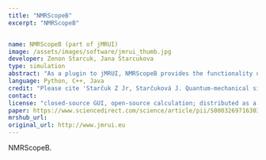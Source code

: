 ```yaml
---
title: "NMRScopeB"
excerpt: "NMRScopeB"


name: NMRScopeB (part of jMRUI)
image: /assets/images/software/jmrui_thumb.jpg
developer: Zenon Starcuk, Jana Starcukova
type: simulation
abstract: "As a plugin to jMRUI, NMRScopeB provides the functionality useful for assembling metabolite basis set for metabolite concentration estimation in jMRUI or other software packages. In the simulation, properties such as chemical shifts, spin-spin coupling, relaxation, spatial and/or spectral excitation selectivity, and customized pulse sequences are accounted for. The simulator can be also used for MR study and method development."
language: Python, C++, Java
credit: "Please cite 'Starčuk Z Jr, Starčuková J. Quantum-mechanical simulations for in vivo MR spectroscopy: Principles and possibilities demonstrated with the program NMRScopeB. Anal Biochem. 2017 Jul 15;529:79-97. doi: 10.1016/j.ab.2016.10.007.', when NMRScopeB simulations are used in papers."
contact:
license: "closed-source GUI, open-source calculation; distributed as a part of jMRUI software package (http://www.jmrui.eu/license-and-download/nmrscope-b-license/) under the same license"
paper: https://www.sciencedirect.com/science/article/pii/S0003269716303323?via%3Dihub
mrshub_url:
original_url: http://www.jmrui.eu
---
```


NMRScopeB.
